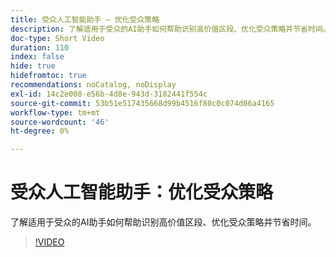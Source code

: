 ```yaml
---
title: 受众人工智能助手 — 优化受众策略
description: 了解适用于受众的AI助手如何帮助识别高价值区段、优化受众策略并节省时间。
doc-type: Short Video
duration: 110
index: false
hide: true
hidefromtoc: true
recommendations: noCatalog, noDisplay
exl-id: 14c2e008-e56b-4d8e-943d-3182441f554c
source-git-commit: 53b51e517435668d99b4516f80c0c074d06a4165
workflow-type: tm+mt
source-wordcount: '46'
ht-degree: 0%

---
```


# 受众人工智能助手：优化受众策略

了解适用于受众的AI助手如何帮助识别高价值区段、优化受众策略并节省时间。

<!-- 62_S508_3442517_109_ai-assistant-for-audiences-optimizing-audience-strategies -->
>[!VIDEO](https://video.tv.adobe.com/v/3458285/?learn=on&enablevpops=true)
